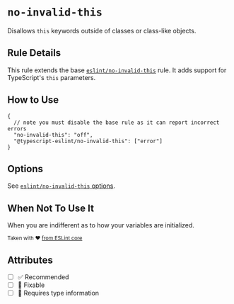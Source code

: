 # `no-invalid-this`

Disallows `this` keywords outside of classes or class-like objects.

## Rule Details

This rule extends the base [`eslint/no-invalid-this`](https://eslint.org/docs/rules/no-invalid-this) rule.
It adds support for TypeScript's `this` parameters.

## How to Use

```jsonc
{
  // note you must disable the base rule as it can report incorrect errors
  "no-invalid-this": "off",
  "@typescript-eslint/no-invalid-this": ["error"]
}
```

## Options

See [`eslint/no-invalid-this` options](https://eslint.org/docs/rules/no-invalid-this#options).

## When Not To Use It

When you are indifferent as to how your variables are initialized.

<sup>

Taken with ❤️ [from ESLint core](https://github.com/eslint/eslint/blob/main/docs/rules/no-invalid-this.md)

</sup>

## Attributes

- [ ] ✅ Recommended
- [ ] 🔧 Fixable
- [ ] 💭 Requires type information
